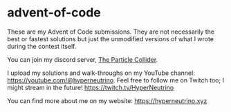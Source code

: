# advent-of-code

These are my Advent of Code submissions. They are not necessarily the best or fastest solutions but just the unmodified versions of what I wrote during the contest itself.

You can join my discord server, [The Particle Collider](https://discord.gg/j9uunTRRJm).

I upload my solutions and walk-throughs on my YouTube channel: https://youtube.com/@hyperneutrino. Feel free to follow me on Twitch too; I might stream in the future! https://twitch.tv/HyperNeutrino

You can find more about me on my website: https://hyperneutrino.xyz
